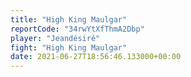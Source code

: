```yaml
---
title: "High King Maulgar"
reportCode: "34rwYtXfThmA2Dbp"
player: "Jeandésiré"
fight: "High King Maulgar"
date: 2021-06-27T18:56:46.133000+00:00
---
```

